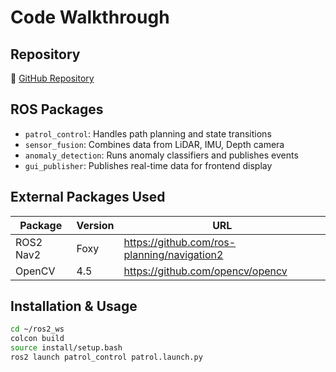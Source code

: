 # Code Walkthrough

## Repository

🔗 [GitHub Repository](https://github.com/ASU-Team08/warehouse-patrol)

## ROS Packages

- `patrol_control`: Handles path planning and state transitions
- `sensor_fusion`: Combines data from LiDAR, IMU, Depth camera
- `anomaly_detection`: Runs anomaly classifiers and publishes events
- `gui_publisher`: Publishes real-time data for frontend display

## External Packages Used

| Package | Version | URL |
|--------|---------|-----|
| ROS2 Nav2 | Foxy | https://github.com/ros-planning/navigation2 |
| OpenCV | 4.5 | https://github.com/opencv/opencv |

## Installation & Usage

```bash
cd ~/ros2_ws
colcon build
source install/setup.bash
ros2 launch patrol_control patrol.launch.py
